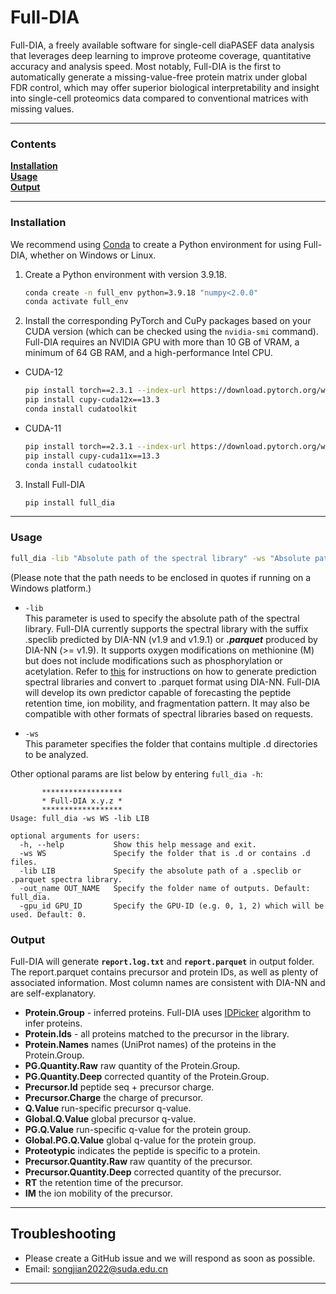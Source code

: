 # Full-DIA

Full-DIA, a freely available software for single-cell diaPASEF data analysis that 
leverages deep learning to improve proteome coverage, 
quantitative accuracy and analysis speed. Most notably, 
Full-DIA is the first to automatically generate a missing-value-free protein matrix 
under global FDR control, which may offer superior biological interpretability and 
insight into single-cell proteomics data 
compared to conventional matrices with missing values.

---
### Contents
**[Installation](#installation)**<br>
**[Usage](#usage)**<br>
**[Output](#output)**<br>

---
### Installation

We recommend using [Conda](https://www.anaconda.com/) to create a Python environment for using Full-DIA, whether on Windows or Linux.

1. Create a Python environment with version 3.9.18.
    ```bash
    conda create -n full_env python=3.9.18 "numpy<2.0.0"
    conda activate full_env
    ```

2. Install the corresponding PyTorch and CuPy packages based on your CUDA version (which can be checked using the `nvidia-smi` command). Full-DIA requires an NVIDIA GPU with more than 10 GB of VRAM, a minimum of 64 GB RAM, and a high-performance Intel CPU.
  - CUDA-12
    ```bash
    pip install torch==2.3.1 --index-url https://download.pytorch.org/whl/cu121
    pip install cupy-cuda12x==13.3
    conda install cudatoolkit
    ```
  - CUDA-11
    ```bash
    pip install torch==2.3.1 --index-url https://download.pytorch.org/whl/cu118
    pip install cupy-cuda11x==13.3
    conda install cudatoolkit
    ```

3. Install Full-DIA
    ```bash
    pip install full_dia
    ```
   
---
### Usage
```bash
full_dia -lib "Absolute path of the spectral library" -ws "Absolute path of the .d folder or a folder containing multiple .d folders"
```
(Please note that the path needs to be enclosed in quotes if running on a Windows platform.)

- `-lib`<br>
This parameter is used to specify the absolute path of the spectral library.
Full-DIA currently supports the spectral library with the suffix .speclib predicted by DIA-NN (v1.9 and v1.9.1) or ***.parquet*** produced by DIA-NN (>= v1.9). 
It supports oxygen modifications on methionine (M) but does not include modifications such as phosphorylation or acetylation. 
Refer to [this](https://github.com/vdemichev/DiaNN) for instructions on how to generate prediction spectral libraries and convert to .parquet format using DIA-NN. 
Full-DIA will develop its own predictor capable of forecasting the peptide retention time, ion mobility, and fragmentation pattern. 
It may also be compatible with other formats of spectral libraries based on requests.

- `-ws`<br>
This parameter specifies the folder that contains multiple .d directories to be analyzed.

Other optional params are list below by entering `full_dia -h`:
```
       ******************
       * Full-DIA x.y.z *
       ******************
Usage: full_dia -ws WS -lib LIB

optional arguments for users:
  -h, --help           Show this help message and exit.
  -ws WS               Specify the folder that is .d or contains .d files.
  -lib LIB             Specify the absolute path of a .speclib or .parquet spectra library.
  -out_name OUT_NAME   Specify the folder name of outputs. Default: full_dia.
  -gpu_id GPU_ID       Specify the GPU-ID (e.g. 0, 1, 2) which will be used. Default: 0.
```

### Output
Full-DIA will generate **`report.log.txt`** and **`report.parquet`** in output folder. 
The report.parquet contains precursor and protein IDs, as well as plenty of associated information. 
Most column names are consistent with DIA-NN and are self-explanatory.

* **Protein.Group** - inferred proteins. Full-DIA uses [IDPicker](https://pubs.acs.org/doi/abs/10.1021/pr070230d) algorithm to infer proteins. 
* **Protein.Ids** - all proteins matched to the precursor in the library.
* **Protein.Names** names (UniProt names) of the proteins in the Protein.Group.
* **PG.Quantity.Raw** raw quantity of the Protein.Group.
* **PG.Quantity.Deep** corrected quantity of the Protein.Group.
* **Precursor.Id** peptide seq + precursor charge.
* **Precursor.Charge** the charge of precursor.
* **Q.Value** run-specific precursor q-value.
* **Global.Q.Value** global precursor q-value.
* **PG.Q.Value** run-specific q-value for the protein group.
* **Global.PG.Q.Value** global q-value for the protein group.
* **Proteotypic** indicates the peptide is specific to a protein.
* **Precursor.Quantity.Raw** raw quantity of the precursor.
* **Precursor.Quantity.Deep** corrected quantity of the precursor.
* **RT** the retention time of the precursor.
* **IM** the ion mobility of the precursor.

---
## Troubleshooting
- Please create a GitHub issue and we will respond as soon as possible.
- Email: songjian2022@suda.edu.cn

---